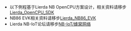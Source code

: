 * 以下例程基于Lierda NB OpenCPU方案设计，相关资料请移步[Lierda_OpenCPU_SDK](https://github.com/lierda-nb-iot-team/Lierda_OpenCPU_SDK)  
* NB86 EVK相关资料请移步[Lierda_NB86_EVK](https://github.com/lierda-nb-iot-team/Lierda_NB86_EVK)  
* Lierda NB-IoT论坛请移步[NB-IoT/蜂窝网络](http://bbs.lierda.com/forum.php?mod=forumdisplay&fid=46)

